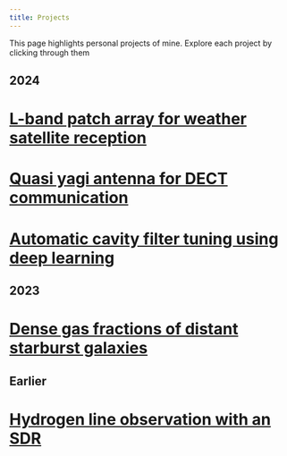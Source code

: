 ```yaml
---
title: Projects
---
```


This page highlights personal projects of mine. Explore each project by clicking through them

## 2024

# [L-band patch array for weather satellite reception](l_band_patch_array/l_band_patch_array.md)

# [Quasi yagi antenna for DECT communication](quasi_yagi_antenna/quasi_yagi_antenna.md)

# [Automatic cavity filter tuning using deep learning](automatic_cavity_filter_tuning/automatic_cavity_filter_tuning.md)

## 2023

# [Dense gas fractions of distant starburst galaxies](dense_gas_fractions/dense_gas_fractions.md)

## Earlier

# [Hydrogen line observation with an SDR](hydrogen_line_software/hydrogen_line_software.md)